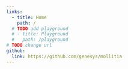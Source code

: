 ```yaml
---
links:
  - title: Home
    path: /
  # TODO add playground
  # - title: Playground
  #   path: /playground
# TODO change url
github:
  link: https://github.com/genesys/mollitia
---
```

